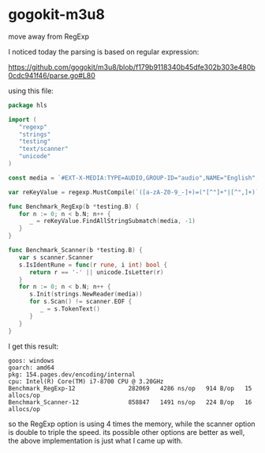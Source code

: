 # gogokit-m3u8

move away from RegExp

I noticed today the parsing is based on regular expression:

https://github.com/gogokit/m3u8/blob/f179b9118340b45dfe302b303e480b0cdc941f46/parse.go#L80

using this file:

~~~go
package hls

import (
   "regexp"
   "strings"
   "testing"
   "text/scanner"
   "unicode"
)

const media = `#EXT-X-MEDIA:TYPE=AUDIO,GROUP-ID="audio",NAME="English",LANGUAGE="eng",DEFAULT=YES,AUTOSELECT=YES,URI="QualityLevels(192000)/Manifest(audio_eng_aacl,format=m3u8-aapl,filter=desktop)"`

var reKeyValue = regexp.MustCompile(`([a-zA-Z0-9_-]+)=("[^"]+"|[^",]+)`)

func Benchmark_RegExp(b *testing.B) {
   for n := 0; n < b.N; n++ {
      _ = reKeyValue.FindAllStringSubmatch(media, -1)
   }
}

func Benchmark_Scanner(b *testing.B) {
   var s scanner.Scanner
   s.IsIdentRune = func(r rune, i int) bool {
      return r == '-' || unicode.IsLetter(r)
   }
   for n := 0; n < b.N; n++ {
      s.Init(strings.NewReader(media))
      for s.Scan() != scanner.EOF {
         _ = s.TokenText()
      }
   }
}
~~~

I get this result:

~~~
goos: windows
goarch: amd64
pkg: 154.pages.dev/encoding/internal
cpu: Intel(R) Core(TM) i7-8700 CPU @ 3.20GHz
Benchmark_RegExp-12               282069   4286 ns/op   914 B/op   15 allocs/op
Benchmark_Scanner-12              858847   1491 ns/op   224 B/op   16 allocs/op
~~~

so the RegExp option is using 4 times the memory, while the scanner option is
double to triple the speed. its possible other options are better as well, the
above implementation is just what I came up with.

